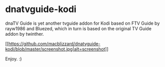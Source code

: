 # dnatvguide-kodi
dnaTV Guide is yet another tvguide addon for Kodi based on FTV Guide by rayw1986 and Bluezed, which in turn is based on the original TV Guide addon by twinther.

[[https://github.com/macblizzard/dnatvguide-kodi/blob/master/screenshot.jpg|alt=screenshot]]

Enjoy. :)
